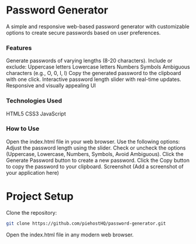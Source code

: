 # Password Generator
A simple and responsive web-based password generator with customizable options to create secure passwords based on user preferences.

### Features
Generate passwords of varying lengths (8-20 characters).
Include or exclude:
Uppercase letters
Lowercase letters
Numbers
Symbols
Ambiguous characters (e.g., O, 0, I, l)
Copy the generated password to the clipboard with one click.
Interactive password length slider with real-time updates.
Responsive and visually appealing UI

### Technologies Used
HTML5
CSS3
JavaScript
### How to Use
Open the index.html file in your web browser.
Use the following options:
Adjust the password length using the slider.
Check or uncheck the options (Uppercase, Lowercase, Numbers, Symbols, Avoid Ambiguous).
Click the Generate Password button to create a new password.
Click the Copy button to copy the password to your clipboard.
Screenshot
(Add a screenshot of your application here)

# Project Setup
Clone the repository:
```bash
git clone https://github.com/piehostHQ/password-generator.git
```
Open the index.html file in any modern web browser.







   
